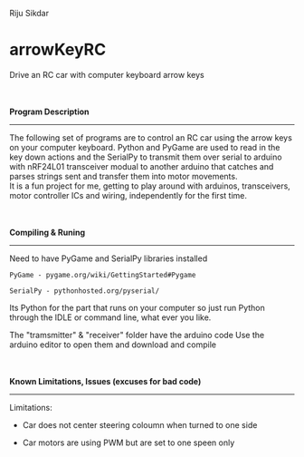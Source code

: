 Riju Sikdar
# arrowKeyRC
Drive an RC car with computer keyboard arrow keys 

<br><br>
<b>Program Description</b>
<hr>
The following set of programs are to control an RC car using the arrow keys on your computer keyboard. Python and PyGame are used to read in the key down actions and the SerialPy to transmit them over serial to arduino with nRF24L01 transceiver modual to another arduino that catches and parses strings sent and transfer them into motor movements.  
<br>
It is a fun project for me, getting to play around with arduinos, transceivers, motor controller ICs and wiring, independently for the first time. 
 
 

<br><br>
<b>Compiling & Runing</b>
<hr>
Need to have PyGame and SerialPy libraries installed

	PyGame - pygame.org/wiki/GettingStarted#Pygame 
  
	SerialPy - pythonhosted.org/pyserial/
 
 Its Python for the part that runs on your computer so just run Python through the IDLE or command line, what ever you like. 
 
 
 The "tramsmitter" & "receiver" folder have the arduino code Use the arduino editor to open them and download and compile
 


<br><br>
<b>Known Limitations, Issues (excuses for bad code)</b>
<hr>
 Limitations:<br>
 
  - Car does not center steering coloumn when turned to one side
  
  - Car motors are using PWM but are set to one speen only 
	
	

	
